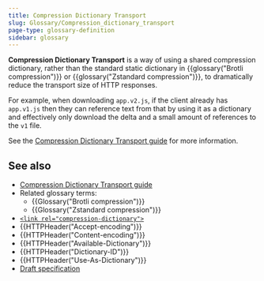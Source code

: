 ```yaml
---
title: Compression Dictionary Transport
slug: Glossary/Compression_dictionary_transport
page-type: glossary-definition
sidebar: glossary
---
```


**Compression Dictionary Transport** is a way of using a shared compression dictionary, rather than the standard static dictionary in {{glossary("Brotli compression")}} or {{glossary("Zstandard compression")}}, to dramatically reduce the transport size of HTTP responses.

For example, when downloading `app.v2.js`, if the client already has `app.v1.js` then they can reference text from that by using it as a dictionary and effectively only download the delta and a small amount of references to the `v1` file.

See the [Compression Dictionary Transport guide](/en-US/docs/Web/HTTP/Guides/Compression_dictionary_transport) for more information.

## See also

- [Compression Dictionary Transport guide](/en-US/docs/Web/HTTP/Guides/Compression_dictionary_transport)
- Related glossary terms:
  - {{Glossary("Brotli compression")}}
  - {{Glossary("Zstandard compression")}}
- [`<link rel="compression-dictionary">`](/en-US/docs/Web/HTML/Reference/Attributes/rel/compression-dictionary)
- {{HTTPHeader("Accept-encoding")}}
- {{HTTPHeader("Content-encoding")}}
- {{HTTPHeader("Available-Dictionary")}}
- {{HTTPHeader("Dictionary-ID")}}
- {{HTTPHeader("Use-As-Dictionary")}}
- [Draft specification](https://datatracker.ietf.org/doc/draft-ietf-httpbis-compression-dictionary/)

